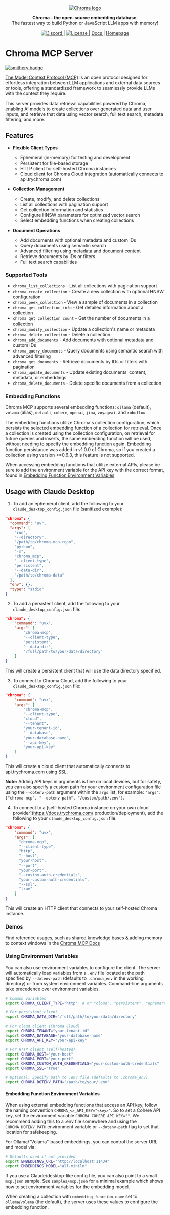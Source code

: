 <p align="center">
  <a href="https://trychroma.com"><img src="https://user-images.githubusercontent.com/891664/227103090-6624bf7d-9524-4e05-9d2c-c28d5d451481.png" alt="Chroma logo"></a>
</p>

<p align="center">
    <b>Chroma - the open-source embedding database</b>. <br />
    The fastest way to build Python or JavaScript LLM apps with memory!
</p>

<p align="center">
  <a href="https://discord.gg/MMeYNTmh3x" target="_blank">
      <img src="https://img.shields.io/discord/1073293645303795742?cacheSeconds=3600" alt="Discord">
  </a> |
  <a href="https://github.com/chroma-core/chroma/blob/master/LICENSE" target="_blank">
      <img src="https://img.shields.io/static/v1?label=license&message=Apache 2.0&color=white" alt="License">
  </a> |
  <a href="https://docs.trychroma.com/" target="_blank">
      Docs
  </a> |
  <a href="https://www.trychroma.com/" target="_blank">
      Homepage
  </a>
</p>

# Chroma MCP Server

[![smithery badge](https://smithery.ai/badge/@chroma-core/chroma-mcp)](https://smithery.ai/server/@chroma-core/chroma-mcp)

[The Model Context Protocol (MCP)](https://modelcontextprotocol.io/introduction) is an open protocol designed for effortless integration between LLM applications and external data sources or tools, offering a standardized framework to seamlessly provide LLMs with the context they require.

This server provides data retrieval capabilities powered by Chroma, enabling AI models to create collections over generated data and user inputs, and retrieve that data using vector search, full text search, metadata filtering, and more.

## Features

- **Flexible Client Types**
  - Ephemeral (in-memory) for testing and development
  - Persistent for file-based storage
  - HTTP client for self-hosted Chroma instances
  - Cloud client for Chroma Cloud integration (automatically connects to api.trychroma.com)

- **Collection Management**
  - Create, modify, and delete collections
  - List all collections with pagination support
  - Get collection information and statistics
  - Configure HNSW parameters for optimized vector search
  - Select embedding functions when creating collections

- **Document Operations**
  - Add documents with optional metadata and custom IDs
  - Query documents using semantic search
  - Advanced filtering using metadata and document content
  - Retrieve documents by IDs or filters
  - Full text search capabilities

### Supported Tools

- `chroma_list_collections` - List all collections with pagination support
- `chroma_create_collection` - Create a new collection with optional HNSW configuration
- `chroma_peek_collection` - View a sample of documents in a collection
- `chroma_get_collection_info` - Get detailed information about a collection
- `chroma_get_collection_count` - Get the number of documents in a collection
- `chroma_modify_collection` - Update a collection's name or metadata
- `chroma_delete_collection` - Delete a collection
- `chroma_add_documents` - Add documents with optional metadata and custom IDs
- `chroma_query_documents` - Query documents using semantic search with advanced filtering
- `chroma_get_documents` - Retrieve documents by IDs or filters with pagination
- `chroma_update_documents` - Update existing documents' content, metadata, or embeddings
- `chroma_delete_documents` - Delete specific documents from a collection

### Embedding Functions
Chroma MCP supports several embedding functions: `ollama` (default), `volama` (alias), `default`, `cohere`, `openai`, `jina`, `voyageai`, and `roboflow`.

The embedding functions utilize Chroma's collection configuration, which persists the selected embedding function of a collection for retrieval. Once a collection is created using the collection configuration, on retrieval for future queries and inserts, the same embedding function will be used, without needing to specify the embedding function again. Embedding function persistance was added in v1.0.0 of Chroma, so if you created a collection using version <=0.6.3, this feature is not supported.

When accessing embedding functions that utilize external APIs, please be sure to add the environment variable for the API key with the correct format, found in [Embedding Function Environment Variables](#embedding-function-environment-variables)

## Usage with Claude Desktop

1. To add an ephemeral client, add the following to your `claude_desktop_config.json` file (sanitized example):

```json
"chroma": {
  "command": "uv",
  "args": [
    "run",
    "--directory",
    "/path/to/chroma-mcp-repo",
    "python",
    "-m",
    "chroma_mcp",
    "--client-type",
    "persistent",
    "--data-dir",
    "/path/to/chroma-data"
  ],
  "env": {},
  "type": "stdio"
}
```

2. To add a persistent client, add the following to your `claude_desktop_config.json` file:

```json
"chroma": {
    "command": "uvx",
    "args": [
        "chroma-mcp",
        "--client-type",
        "persistent",
        "--data-dir",
        "/full/path/to/your/data/directory"
    ]
}
```

This will create a persistent client that will use the data directory specified.

3. To connect to Chroma Cloud, add the following to your `claude_desktop_config.json` file:

```json
"chroma": {
    "command": "uvx",
    "args": [
        "chroma-mcp",
        "--client-type",
        "cloud",
        "--tenant",
        "your-tenant-id",
        "--database",
        "your-database-name",
        "--api-key",
        "your-api-key"
    ]
}
```

This will create a cloud client that automatically connects to api.trychroma.com using SSL.

**Note:** Adding API keys in arguments is fine on local devices, but for safety, you can also specify a custom path for your environment configuration file using the `--dotenv-path` argument within the `args` list, for example: `"args": ["chroma-mcp", "--dotenv-path", "/custom/path/.env"]`.

4. To connect to a [self-hosted Chroma instance on your own cloud provider](https://docs.trychroma.com/
production/deployment), add the following to your `claude_desktop_config.json` file:

```json
"chroma": {
    "command": "uvx",
    "args": [
      "chroma-mcp", 
      "--client-type", 
      "http", 
      "--host", 
      "your-host", 
      "--port", 
      "your-port", 
      "--custom-auth-credentials",
      "your-custom-auth-credentials",
      "--ssl",
      "true"
    ]
}
```

This will create an HTTP client that connects to your self-hosted Chroma instance.

### Demos

Find reference usages, such as shared knowledge bases & adding memory to context windows in the [Chroma MCP Docs](https://docs.trychroma.com/integrations/frameworks/anthropic-mcp#using-chroma-with-claude)

### Using Environment Variables

You can also use environment variables to configure the client. The server will automatically load variables from a `.env` file located at the path specified by `--dotenv-path` (defaults to `.chroma_env` in the working directory) or from system environment variables. Command-line arguments take precedence over environment variables.

```bash
# Common variables
export CHROMA_CLIENT_TYPE="http"  # or "cloud", "persistent", "ephemeral"

# For persistent client
export CHROMA_DATA_DIR="/full/path/to/your/data/directory"

# For cloud client (Chroma Cloud)
export CHROMA_TENANT="your-tenant-id"
export CHROMA_DATABASE="your-database-name"
export CHROMA_API_KEY="your-api-key"

# For HTTP client (self-hosted)
export CHROMA_HOST="your-host"
export CHROMA_PORT="your-port"
export CHROMA_CUSTOM_AUTH_CREDENTIALS="your-custom-auth-credentials"
export CHROMA_SSL="true"

# Optional: Specify path to .env file (defaults to .chroma_env)
export CHROMA_DOTENV_PATH="/path/to/your/.env" 
```

#### Embedding Function Environment Variables
When using external embedding functions that access an API key, follow the naming convention
`CHROMA_<>_API_KEY="<key>"`.
So to set a Cohere API key, set the environment variable `CHROMA_COHERE_API_KEY=""`. We recommend adding this to a .env file somewhere and using the `CHROMA_DOTENV_PATH` environment variable or `--dotenv-path` flag to set that location for safekeeping.

For Ollama/“Volama”-based embeddings, you can control the server URL and model via:

```bash
# Defaults used if not provided
export EMBEDDINGS_URL="http://localhost:11434"
export EMBEDDINGS_MODEL="all-minilm"
```

If you use a Claude/desktop-like config file, you can also point to a small `mcp.json` sample. See `samples/mcp.json` for a minimal example which shows how to set environment variables for the embedding model.

When creating a collection with `embedding_function_name` set to `ollama`/`volama` (the default), the server uses these values to configure the embedding function.
